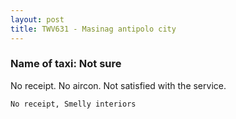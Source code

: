 ```yaml
---
layout: post
title: TWV631 - Masinag antipolo city
---
```


### Name of taxi: Not sure

No receipt. No aircon. Not satisfied with the service. 

```No receipt, Smelly interiors```
